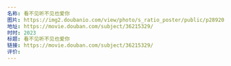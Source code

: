 ```yaml
---
名称: 看不见听不见也爱你
图片: https://img2.doubanio.com/view/photo/s_ratio_poster/public/p2892021871.webp
地址: https://movie.douban.com/subject/36215329/
时时: 2023
标题: 看不见听不见也爱你
链接: https://movie.douban.com/subject/36215329/
评价:
---
```


